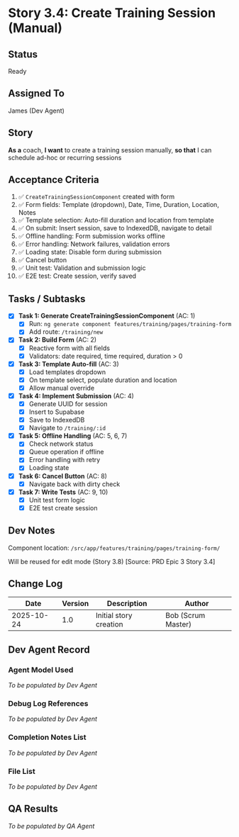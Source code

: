 # Story 3.4: Create Training Session (Manual)

## Status
Ready

## Assigned To
James (Dev Agent)

## Story
**As a** coach,
**I want** to create a training session manually,
**so that** I can schedule ad-hoc or recurring sessions

## Acceptance Criteria
1. ✅ `CreateTrainingSessionComponent` created with form
2. ✅ Form fields: Template (dropdown), Date, Time, Duration, Location, Notes
3. ✅ Template selection: Auto-fill duration and location from template
4. ✅ On submit: Insert session, save to IndexedDB, navigate to detail
5. ✅ Offline handling: Form submission works offline
6. ✅ Error handling: Network failures, validation errors
7. ✅ Loading state: Disable form during submission
8. ✅ Cancel button
9. ✅ Unit test: Validation and submission logic
10. ✅ E2E test: Create session, verify saved

## Tasks / Subtasks

- [x] **Task 1: Generate CreateTrainingSessionComponent** (AC: 1)
  - [x] Run: `ng generate component features/training/pages/training-form`
  - [x] Add route: `/training/new`

- [x] **Task 2: Build Form** (AC: 2)
  - [x] Reactive form with all fields
  - [x] Validators: date required, time required, duration > 0

- [x] **Task 3: Template Auto-fill** (AC: 3)
  - [x] Load templates dropdown
  - [x] On template select, populate duration and location
  - [x] Allow manual override

- [x] **Task 4: Implement Submission** (AC: 4)
  - [x] Generate UUID for session
  - [x] Insert to Supabase
  - [x] Save to IndexedDB
  - [x] Navigate to `/training/:id`

- [x] **Task 5: Offline Handling** (AC: 5, 6, 7)
  - [x] Check network status
  - [x] Queue operation if offline
  - [x] Error handling with retry
  - [x] Loading state

- [x] **Task 6: Cancel Button** (AC: 8)
  - [x] Navigate back with dirty check

- [x] **Task 7: Write Tests** (AC: 9, 10)
  - [x] Unit test form logic
  - [x] E2E test create session

## Dev Notes

Component location: `/src/app/features/training/pages/training-form/`

Will be reused for edit mode (Story 3.8)
[Source: PRD Epic 3 Story 3.4]

## Change Log

| Date | Version | Description | Author |
|------|---------|-------------|---------|
| 2025-10-24 | 1.0 | Initial story creation | Bob (Scrum Master) |

## Dev Agent Record

### Agent Model Used
_To be populated by Dev Agent_

### Debug Log References
_To be populated by Dev Agent_

### Completion Notes List
_To be populated by Dev Agent_

### File List
_To be populated by Dev Agent_

## QA Results
_To be populated by QA Agent_
